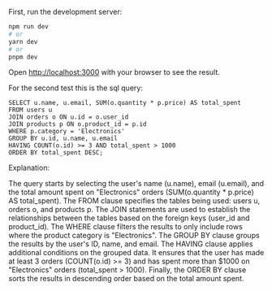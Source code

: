 
First, run the development server:

```bash
npm run dev
# or
yarn dev
# or
pnpm dev
```

Open [http://localhost:3000](http://localhost:3000) with your browser to see the result.


For the second test this is the sql query:
```
SELECT u.name, u.email, SUM(o.quantity * p.price) AS total_spent
FROM users u
JOIN orders o ON u.id = o.user_id
JOIN products p ON o.product_id = p.id
WHERE p.category = 'Electronics'
GROUP BY u.id, u.name, u.email
HAVING COUNT(o.id) >= 3 AND total_spent > 1000
ORDER BY total_spent DESC;
```
Explanation:

The query starts by selecting the user's name (u.name), email (u.email), and the total amount spent on "Electronics" orders (SUM(o.quantity * p.price) AS total_spent).
The FROM clause specifies the tables being used: users u, orders o, and products p.
The JOIN statements are used to establish the relationships between the tables based on the foreign keys (user_id and product_id).
The WHERE clause filters the results to only include rows where the product category is "Electronics".
The GROUP BY clause groups the results by the user's ID, name, and email.
The HAVING clause applies additional conditions on the grouped data. It ensures that the user has made at least 3 orders (COUNT(o.id) >= 3) and has spent more than $1000 on "Electronics" orders (total_spent > 1000).
Finally, the ORDER BY clause sorts the results in descending order based on the total amount spent.
